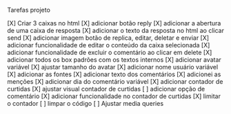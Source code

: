 Tarefas projeto

[X] Criar 3 caixas no html
[X] adicionar botão reply
[X] adicionar a abertura de uma caixa de resposta
[X] adicionar o texto da resposta no html ao clicar send
[X] adicionar imagem botão de replica, editar, deletar e enviar
[X] adicionar funcionalidade de editar o conteúdo da caixa selecionada
[X] adicionar funcionalidade de excluir o comentário ao clicar em delete
[X] adicionar todos os box padrões com os textos internos
[X] adicionar avatar variável
[X] ajustar tamanho do avatar
[X] adicionar nome usuário variável
[X] adicionar as fontes
[X] adicionar texto dos comentários
[X] adicionei as menções
[X] adicionar dia do comentário variável
[X] adicionar contador de curtidas 
[X] ajustar visual contador de curtidas
[ ] adicionar opção de comentário
[X] adicionar funcionalidade no contador de curtidas
[X] limitar o contador
[ ] limpar o código
[ ] Ajustar media queries